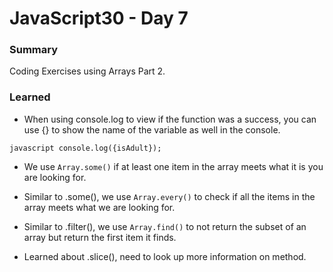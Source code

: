 # JavaScript30 - Day 7

### **Summary**
Coding Exercises using Arrays Part 2.

### **Learned**

* When using console.log to view if the function was a success, you can use {} to show the name of the variable as well in the console.

``javascript
    console.log({isAdult});
``

* We use `Array.some()` if at least one item in the array meets what it is you are looking for.

* Similar to .some(), we use `Array.every()` to check if all the items in the array meets what we are looking for.

* Similar to .filter(), we use `Array.find()` to not return the subset of an array but return the first item it finds.

* Learned about .slice(), need to look up more information on method.